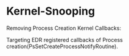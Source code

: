 # Kernel-Snooping

Removing Process Creation Kernel Callbacks:

Targeting EDR registered callbacks of Process creation(PsSetCreateProcessNotifyRoutine).
